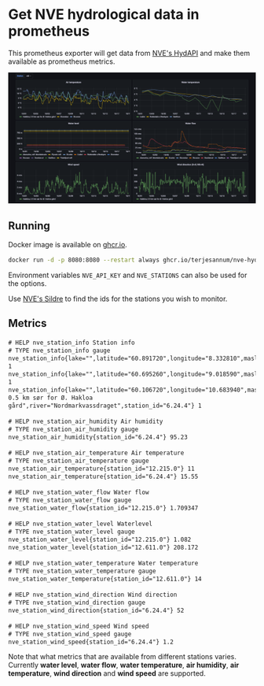 # Get NVE hydrological data in prometheus

This prometheus exporter will get data from [NVE's HydAPI](https://hydapi.nve.no/) and make them available as prometheus metrics.

![Grafana dashboard](grafana/dashboard.png)

## Running

Docker image is available on [ghcr.io](https://github.com/terjesannum/nve-hydapi-exporter/pkgs/container/nve-hydapi-exporter).

```sh
docker run -d -p 8080:8080 --restart always ghcr.io/terjesannum/nve-hydapi-exporter:latest --key ... --stations 12.215.0,12.611.0 --interval 10 --max-age 24
```

Environment variables `NVE_API_KEY` and `NVE_STATIONS` can also be used for the options.

Use [NVE's Sildre](https://sildre.nve.no/) to find the ids for the stations you wish to monitor.

## Metrics

```
# HELP nve_station_info Station info
# TYPE nve_station_info gauge
nve_station_info{lake="",latitude="60.891720",longitude="8.332810",masl="900",name="Storeskar",river="Hemsil",station_id="12.215.0"} 1
nve_station_info{lake="",latitude="60.695260",longitude="9.018590",masl="211",name="Liaåni",river="Hallingdalsvassdrage",station_id="12.611.0"} 1
nve_station_info{lake="",latitude="60.106720",longitude="10.683940",masl="372",name="Hakkloa, 0.5 km sør for Ø. Hakloa gård",river="Nordmarkvassdraget",station_id="6.24.4"} 1

# HELP nve_station_air_humidity Air humidity
# TYPE nve_station_air_humidity gauge
nve_station_air_humidity{station_id="6.24.4"} 95.23

# HELP nve_station_air_temperature Air temperature
# TYPE nve_station_air_temperature gauge
nve_station_air_temperature{station_id="12.215.0"} 11
nve_station_air_temperature{station_id="6.24.4"} 15.55

# HELP nve_station_water_flow Water flow
# TYPE nve_station_water_flow gauge
nve_station_water_flow{station_id="12.215.0"} 1.709347

# HELP nve_station_water_level Waterlevel
# TYPE nve_station_water_level gauge
nve_station_water_level{station_id="12.215.0"} 1.082
nve_station_water_level{station_id="12.611.0"} 208.172

# HELP nve_station_water_temperature Water temperature
# TYPE nve_station_water_temperature gauge
nve_station_water_temperature{station_id="12.611.0"} 14

# HELP nve_station_wind_direction Wind direction
# TYPE nve_station_wind_direction gauge
nve_station_wind_direction{station_id="6.24.4"} 52

# HELP nve_station_wind_speed Wind speed
# TYPE nve_station_wind_speed gauge
nve_station_wind_speed{station_id="6.24.4"} 1.2
```

Note that what metrics that are available from different stations varies.
Currently **water level**, **water flow**, **water temperature**, **air humidity**, **air temperature**, **wind direction** and **wind speed** are supported.
